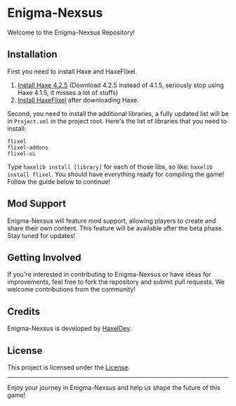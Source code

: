 # Enigma-Nexsus

Welcome to the Enigma-Nexsus Repository!

## Installation

First you need to install Haxe and HaxeFlixel.
1. [Install Haxe 4.2.5](https://haxe.org/download/version/4.2.5/) (Download 4.2.5 instead of 4.1.5, seriously stop using Haxe 4.1.5, it misses a lot of stuffs)
2. [Install HaxeFlixel](https://haxeflixel.com/documentation/install-haxeflixel/) after downloading Haxe.

Second, you need to install the additional libraries, a fully updated list will be in `Project.xml` in the project root. Here's the list of libraries that you need to install:
```
flixel
flixel-addons
flixel-ui
```
Type `haxelib install [library]` for each of those libs, so like: `haxelib install flixel`.
You should have everything ready for compiling the game! Follow the guide below to continue!

## Mod Support

Enigma-Nexsus will feature mod support, allowing players to create and share their own content. This feature will be available after the beta phase. Stay tuned for updates!

## Getting Involved

If you're interested in contributing to Enigma-Nexsus or have ideas for improvements, feel free to fork the repository and submit pull requests. We welcome contributions from the community!

## Credits

Enigma-Nexsus is developed by [HaxelDev](https://github.com/HaxelDev).

## License

This project is licensed under the [License](LICENSE).

---

Enjoy your journey in Enigma-Nexsus and help us shape the future of this game!
